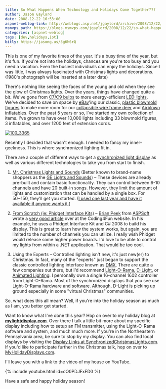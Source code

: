 ```yaml
---
title: So What Happens When Technology and Holidays Come Together???
author: Jason Gaylord
date: 2008-12-22 16:53:00
aspnet-weblog-link: http://weblogs.asp.net/jgaylord/archive/2008/12/22/so-what-happens-when-technology-and-holidays-come-together.aspx
msmvps_path: https://blogs.msmvps.com/jgaylord/2008/12/22/so-what-happens-when-technology-and-holidays-come-together/
categories: [aspnet-weblog]
tags: [dev,holidays,iot]
bitly: https://jasong.us/3g6h6rQ
---
```


This is one of my favorite times of the year. It's a busy time of the year, but it's fun. If you're not into the holidays, chances are you're too busy and you need a vacation. Even the busiest individuals can enjoy the holidays. Since I was little, I was always fascinated with Christmas lights and decorations. (1980's photograph will be inserted at a later date)

There's nothing like seeing the faces of the young and old when they see the glow of Christmas lights. Over the years, things have changed quite a bit. We've gone from [C7/C9 bulbs](http://search.live.com/results.aspx?q=C7+and+C9+Lights) to more energy-efficient [LED lights](http://en.wikipedia.org/wiki/LED). We've decided to save on space by [eBay](http://ebay.com/)'ing our classic, [plastic blowmold figures](http://collectibles.shop.ebay.com/items/Holiday-Seasonal__Blowmold_W0QQ_catrefZ1QQ_flnZ1QQ_sacatZ907QQ_trksidZp3286Q2ec0Q2em282?_trksid=p3286.c0.m282) to make more room for our [collapsible wire frame deer](http://desc.shop.ebay.com/items/?_nkw=Wire+Reindeer&_sacat=33794&LH_TitleDesc=1&_fromfsb=&_trksid=m270.l1313&_odkw=Reindeer&_osacat=33794) and [Airblown inflatables](http://www.gemmy.com/category.cfm?subCatId=107&parent=32). Over the past 5 years or so, I've started my own collection of items. I've grown to have over 10,000 lights including 33 blowmold figures, 3 inflatables, and over 1200 feet of extension cords.

[![100_3365](http://weblogs.asp.net/blogs/jgaylord/WindowsLiveWriter/SoWhatHappensWhenTechnologyandHolidaysCo_ED8D/100_3365_thumb.jpg "100_3365")](http://weblogs.asp.net/blogs/jgaylord/WindowsLiveWriter/SoWhatHappensWhenTechnologyandHolidaysCo_ED8D/100_3365.jpg)

Recently I decided that wasn't enough. I needed to fancy my inner-geekness. This is where synchronized lighting fit in.

There are a couple of different ways to get a [synchronized light display](http://www.planetchristmas.com/Computerizing.htm) as well as various different technologies to take you from start to finish.

1. [Mr. Christmas Lights and Sounds](http://www.mrchristmas.com/prod_gallery.php?line=Original&cat=26) (Better known to brand-name shoppers as the [GE Lights and Sounds](http://search.live.com/results.aspx?q=GE+Lights+and+Sounds)) – These devices are already pre-built and contain basic functionality. They can control between 6-10 channels and have 20 built-in songs. However, they limit the amount of lights and customization that can be handled by a single box. For $50-$150, they'll get you started. ([I used one last year and have it available if anyone wants it](http://www.flickr.com/photos/31749106@N06/2970807480/).)

2. [From Scratch (ie: Phidget Interface Kits)](http://www.phidgets.com/) – [Brian Peek](http://www.brianpeek.com/) from [ASPSoft](http://www.aspsoft.com/) wrote a [very good article](http://blogs.msdn.com/coding4fun/archive/2006/12/07/1230660.aspx) over at the Coding4Fun website. In his example, he uses a Phidget Interface Kit and C# 2008 to build his display. This is great to learn how the system works, but again, you are limited to the number of channels you can utilize. I really wish Phidget would release some higher power boards. I'd love to be able to control my lights from within a .NET application. That would be too cool.

3. Using the Experts – Controlled lighting isn't new, it's just new(er) to Christmas. In fact, many of the "experts" just began to support the classic controlled lighting interface known as [DMX](http://en.wikipedia.org/wiki/DMX_%28lighting%29). There are quite a few companies out there, but I'd recommend [Light-O-Rama](http://www.lightorama.com/?r=jgaylord), [D-Light](http://www.d-light.us/), or [Animated Lighting](http://www.animatedlighting.com/). I personally own a single 16-channel 1602 controller from Light-O-Rama. Most of the synchronized displays that you see use Light-O-Rama hardware and software. Although, D-Light is picking up ground especially in some "virtual Christmas" communities.

So, what does this all mean? Well, if you're into the holiday season as much as I am, you better get started.

Want to know what I've done this year? Hop on over to my holiday blog at [**mylightdisplay.com**](http://mylightdisplay.com/). Over there I talk a little bit more about my specific display including how to setup an FM transmitter, using the Light-O-Rama software and system, and much much more. If you're in the Northeastern Pennsylvania area, be sure to stop by my display. You can also find local displays by visiting the [Display Links at SynchronizedChristmasLights.com](http://www.synchronizedchristmaslights.com/index.php?option=com_content&view=article&id=49&Itemid=59). If you'd like to participate further in the Christmas talk, hop on over to [MyHolidayDisplays.com](http://www.myholidaydisplays.com/).

I'll leave you with a link to the video of my house on YouTube.

{% include youtube.html id=cO0PDJFxFD0 %}

Have a safe and happy holiday season!